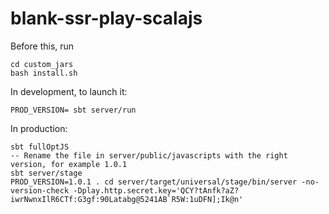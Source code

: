 
# blank-ssr-play-scalajs

Before this, run

```
cd custom_jars
bash install.sh
```


In development, to launch it:

```
PROD_VERSION= sbt server/run
```

In production:


```
sbt fullOptJS
-- Rename the file in server/public/javascripts with the right version, for example 1.0.1
sbt server/stage
PROD_VERSION=1.0.1 . cd server/target/universal/stage/bin/server -no-version-check -Dplay.http.secret.key='QCY?tAnfk?aZ?iwrNwnxIlR6CTf:G3gf:90Latabg@5241AB`R5W:1uDFN];Ik@n'
```
